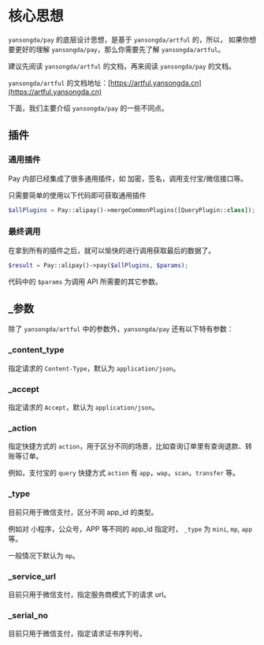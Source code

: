 # 核心思想

`yansongda/pay` 的底层设计思想，是基于 `yansongda/artful` 的，所以，
如果你想要更好的理解 `yansongda/pay`，那么你需要先了解 `yansongda/artful`。

建议先阅读 `yansongda/artful` 的文档，再来阅读 `yansongda/pay` 的文档。

`yansongda/artful` 的文档地址：[https://artful.yansongda.cn](https://artful.yansongda.cn)

下面，我们主要介绍 `yansongda/pay` 的一些不同点。

## 插件

### 通用插件

Pay 内部已经集成了很多通用插件，如 加密，签名，调用支付宝/微信接口等。

只需要简单的使用以下代码即可获取通用插件

```php
$allPlugins = Pay::alipay()->mergeCommonPlugins([QueryPlugin::class]);
```

### 最终调用

在拿到所有的插件之后，就可以愉快的进行调用获取最后的数据了。

```php
$result = Pay::alipay()->pay($allPlugins, $params);
```

代码中的 `$params` 为调用 API 所需要的其它参数。

## _参数

除了 `yansongda/artful` 中的参数外，`yansongda/pay` 还有以下特有参数：

### _content_type

指定请求的 `Content-Type`，默认为 `application/json`。

### _accept

指定请求的 `Accept`，默认为 `application/json`。

### _action

指定快捷方式的 `action`，用于区分不同的场景，比如查询订单里有查询退款、转账等订单。

例如，支付宝的 `query` 快捷方式 `action` 有 `app`，`wap`，`scan`，`transfer` 等。

### _type

目前只用于微信支付，区分不同 app_id 的类型。

例如对 小程序，公众号，APP 等不同的 app_id 指定时， `_type` 为 `mini`, `mp`, `app` 等。

一般情况下默认为 `mp`。

### _service_url

目前只用于微信支付，指定服务商模式下的请求 url。

### _serial_no

目前只用于微信支付，指定请求证书序列号。
